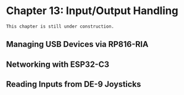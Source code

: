 # Chapter 13: Input/Output Handling

```{note}
This chapter is still under construction.
```

## Managing USB Devices via RP816-RIA

## Networking with ESP32-C3

## Reading Inputs from DE-9 Joysticks
